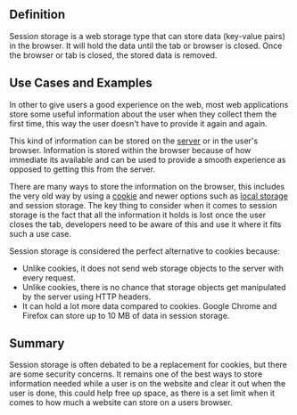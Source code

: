 ## Definition
Session storage is a web storage type that can store data (key-value pairs) in the browser. It will hold the data until the tab or browser is closed. Once the browser or tab is closed, the stored data is removed.


## Use Cases and Examples
In other to give users a good experience on the web, most web applications store some useful information about the user when they collect them the first time, this way the user doesn't have to provide it again and again.

This kind of information can be stored on the [server](server.md) or in the user's browser. Information is stored within the browser because of how immediate its available and can be used to provide a smooth experience as opposed to getting this from the server.

There are many ways to store the information on the browser, this includes the very old way by using a [cookie](cookie.md) and newer options such as [local storage](local-storage.md) and session storage. The key thing to consider when it comes to session storage is the fact that all the information it holds is lost once the user closes the tab, developers need to be aware of this and use it where it fits such a use case.

Session storage is considered the perfect alternative to cookies because:
- Unlike cookies, it does not send web storage objects to the server with every request.
- Unlike cookies, there is no chance that storage objects get manipulated by the server using HTTP headers.
- It can hold a lot more data compared to cookies. Google Chrome and Firefox can store up to 10 MB of data in session storage.

## Summary

Session storage is often debated to be a replacement for cookies, but there are some security concerns. It remains one of the best ways to store information needed while a user is on the website and clear it out when the user is done, this could help free up space, as there is a set limit when it comes to how much a website can store on a users browser.